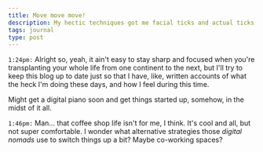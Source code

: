 ```yaml
---
title: Move move move!
description: My hectic techniques got me facial ticks and actual ticks
tags: journal
type: post
---
```


`1:24pm:` Alright so, yeah, it ain't easy to stay sharp and focused when you're transplanting your whole life from one continent to the next, but I'll try to keep this blog up to date just so that I have, like, written accounts of what the heck I'm doing these days, and how I feel during this time.

Might get a digital piano soon and get things started up, somehow, in the midst of it all.

`1:46pm:` Man... that coffee shop life isn't for me, I think. It's cool and all, but not super comfortable. I wonder what alternative strategies those _digital nomads_ use to switch things up a bit? Maybe co-working spaces?